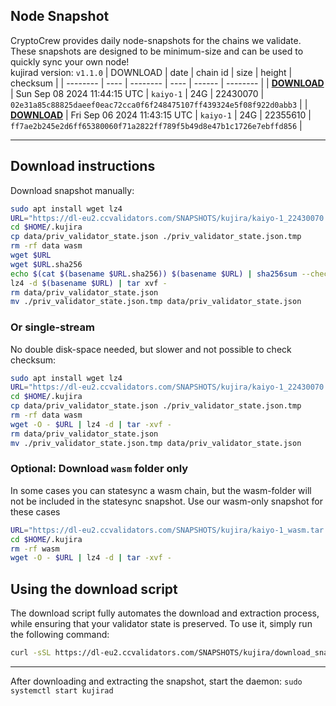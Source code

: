 ## Node Snapshot
CryptoCrew provides daily node-snapshots for the chains we validate. These snapshots are designed to be minimum-size and can be used to quickly sync your own node!  
kujirad version: `v1.1.0`
| DOWNLOAD | date | chain id | size | height | checksum |
| -------- | ---- | -------- | ---- | ------ | -------- |
| **[DOWNLOAD](https://dl-eu2.ccvalidators.com/SNAPSHOTS/kujira/kaiyo-1_22430070.tar.lz4)** | Sun Sep 08 2024 11:44:15 UTC | `kaiyo-1` | 24G | 22430070 | `02e31a85c88825daeef0eac72cca0f6f248475107ff439324e5f08f922d0abb3` |
| **[DOWNLOAD](https://dl-eu2.ccvalidators.com/SNAPSHOTS/kujira/kaiyo-1_22355610.tar.lz4)** | Fri Sep 06 2024 11:43:15 UTC | `kaiyo-1` | 24G | 22355610 | `ff7ae2b245e2d6ff65380060f71a2822ff789f5b49d8e47b1c1726e7ebffd856` |

---

## Download instructions
Download snapshot manually:
```sh
sudo apt install wget lz4
URL="https://dl-eu2.ccvalidators.com/SNAPSHOTS/kujira/kaiyo-1_22430070.tar.lz4"
cd $HOME/.kujira
cp data/priv_validator_state.json ./priv_validator_state.json.tmp
rm -rf data wasm
wget $URL
wget $URL.sha256
echo $(cat $(basename $URL.sha256)) $(basename $URL) | sha256sum --check
lz4 -d $(basename $URL) | tar xvf -
rm data/priv_validator_state.json
mv ./priv_validator_state.json.tmp data/priv_validator_state.json
```

### Or single-stream
No double disk-space needed, but slower and not possible to check checksum:
```sh
sudo apt install wget lz4
URL="https://dl-eu2.ccvalidators.com/SNAPSHOTS/kujira/kaiyo-1_22430070.tar.lz4"
cd $HOME/.kujira
cp data/priv_validator_state.json ./priv_validator_state.json.tmp
rm -rf data wasm
wget -O - $URL | lz4 -d | tar -xvf -
rm data/priv_validator_state.json
mv ./priv_validator_state.json.tmp data/priv_validator_state.json
```

### Optional: Download `wasm` folder only
In some cases you can statesync a wasm chain, but the wasm-folder will not be included in the statesync snapshot. Use our wasm-only snapshot for these cases
```sh
URL="https://dl-eu2.ccvalidators.com/SNAPSHOTS/kujira/kaiyo-1_wasm.tar.lz4"
cd $HOME/.kujira
rm -rf wasm
wget -O - $URL | lz4 -d | tar -xvf -
```



## Using the download script

The download script fully automates the download and extraction process, while ensuring that your validator state is preserved. To use it, simply run the following command:
```sh
curl -sSL https://dl-eu2.ccvalidators.com/SNAPSHOTS/kujira/download_snapshot.sh | bash
```
---

After downloading and extracting the snapshot, start the daemon: `sudo systemctl start kujirad`


